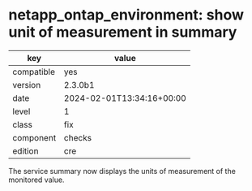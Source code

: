[//]: # (werk v2)
# netapp_ontap_environment: show unit of measurement in summary

key        | value
---------- | ---
compatible | yes
version    | 2.3.0b1
date       | 2024-02-01T13:34:16+00:00
level      | 1
class      | fix
component  | checks
edition    | cre

The service summary now displays the units of measurement of the monitored value.